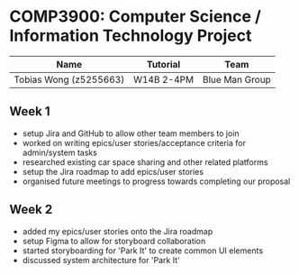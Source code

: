 # COMP3900: Computer Science / Information Technology Project
| Name                   | Tutorial   | Team           |
|------------------------|------------|----------------|
| Tobias Wong (z5255663) | W14B 2-4PM | Blue Man Group |

## Week 1
* setup Jira and GitHub to allow other team members to join
* worked on writing epics/user stories/acceptance criteria for admin/system tasks
* researched existing car space sharing and other related platforms
* setup the Jira roadmap to add epics/user stories
* organised future meetings to progress towards completing our proposal

## Week 2
* added my epics/user stories onto the Jira roadmap
* setup Figma to allow for storyboard collaboration
* started storyboarding for 'Park It' to create common UI elements
* discussed system architecture for 'Park It'
